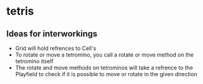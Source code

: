 # tetris

## Ideas for interworkings

- Grid will hold refrences to Cell's
- To rotate or move a tetromino, you call a rotate or move method on the tetromino itself
- The rotate and move methods on tetrominos will take a refrence to the Playfield to check if it is possible to move or rotate in the given direction
